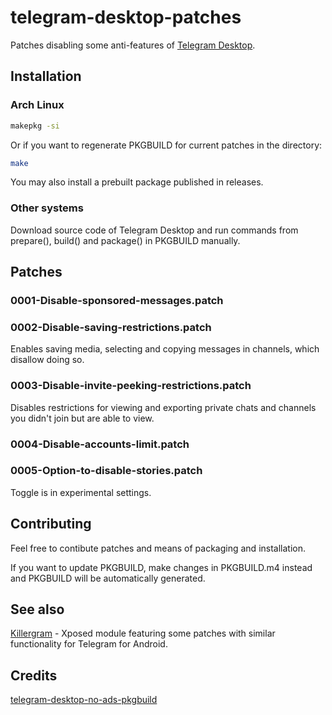 # telegram-desktop-patches

Patches disabling some anti-features of [Telegram Desktop](https://desktop.telegram.org/).

## Installation

### Arch Linux

```sh
makepkg -si
```

Or if you want to regenerate PKGBUILD for current patches in the directory:

``` sh
make
```

You may also install a prebuilt package published in releases.

### Other systems

Download source code of Telegram Desktop and run commands from prepare(), build() and package() in PKGBUILD manually.

## Patches

### 0001-Disable-sponsored-messages.patch

### 0002-Disable-saving-restrictions.patch

Enables saving media, selecting and copying messages in channels, which disallow doing so.

### 0003-Disable-invite-peeking-restrictions.patch

Disables restrictions for viewing and exporting private chats and channels you didn't join but are able to view.

### 0004-Disable-accounts-limit.patch

### 0005-Option-to-disable-stories.patch

Toggle is in experimental settings.

## Contributing

Feel free to contibute patches and means of packaging and installation.

If you want to update PKGBUILD, make changes in PKGBUILD.m4 instead and PKGBUILD will be automatically generated.

## See also

[Killergram](https://github.com/shatyuka/Killergram) - Xposed module featuring some patches with similar functionality for Telegram for Android.

## Credits

[telegram-desktop-no-ads-pkgbuild](https://github.com/vehlwn/telegram-desktop-no-ads-pkgbuild)
